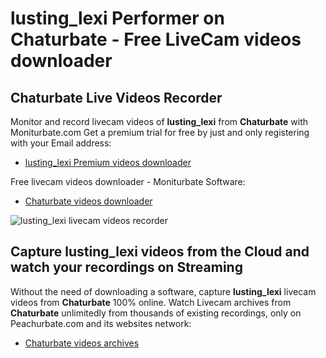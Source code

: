 # lusting_lexi Performer on Chaturbate - Free LiveCam videos downloader

## Chaturbate Live Videos Recorder

Monitor and record livecam videos of **lusting_lexi** from **Chaturbate** with Moniturbate.com
Get a premium trial for free by just and only registering with your Email address:
* [lusting_lexi Premium videos downloader](https://moniturbate.com/request-demo-licence-key.html)

Free livecam videos downloader - Moniturbate Software:
* [Chaturbate videos downloader](https://moniturbate.com/moniturbate-download-software.html)

![lusting_lexi livecam videos recorder](https://peachurnet.com/templates/moniturbate-software.png)


## Capture lusting_lexi videos from the Cloud and watch your recordings on Streaming

Without the need of downloading a software, capture **lusting_lexi** livecam videos from **Chaturbate** 100% online.
Watch Livecam archives from **Chaturbate** unlimitedly from thousands of existing recordings, only on Peachurbate.com and its websites network:
* [Chaturbate videos archives](https://peachurnet.com/)